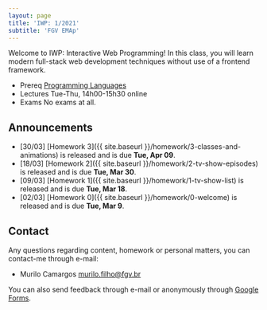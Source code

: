 ```yaml
---
layout: page
title: 'IWP: 1/2021'
subtitle: 'FGV EMAp'
---
```


Welcome to IWP: Interactive Web Programming! In this class, you will learn modern full-stack web development techniques without use of a frontend framework.

- <span class="label">Prereq</span> [Programming Languages](https://emap.fgv.br/en/discipline/graduacao-matematica-aplicada-graduacao-ciencia-de-dados/programming-languages)<br/>
- <span class="label">Lectures</span> Tue-Thu, 14h00-15h30 online <br/>
- <span class="label">Exams</span> No exams at all.

## Announcements
- [30/03] [Homework 3]({{ site.baseurl }}/homework/3-classes-and-animations) is released and is due **Tue, Apr 09**.
- [18/03] [Homework 2]({{ site.baseurl }}/homework/2-tv-show-episodes) is released and is due **Tue, Mar 30**.
- [09/03] [Homework 1]({{ site.baseurl }}/homework/1-tv-show-list) is released and is due **Tue, Mar 18**.
- [02/03] [Homework 0]({{ site.baseurl }}/homework/0-welcome) is released and is due **Tue, Mar 9**.

## Contact
Any questions regarding content, homework or personal matters, you can contact-me through e-mail:
- Murilo Camargos [murilo.filho@fgv.br](mailto:murilo.filho@fgv.br)

You can also send feedback through e-mail or anonymously through [Google Forms](https://forms.gle/BR4qMSmW55zkcEUh6).
